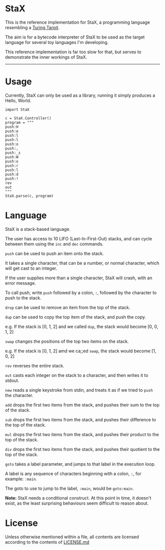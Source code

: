 # StaX

This is the reference implementation for StaX, a programming language resembling a [Turing Tarpit](https://en.wikipedia.org/wiki/Turing_tarpit).

The aim is for a bytecode interpreter of StaX to be used as the target language for several toy languages I'm developing.

This reference implementation is far too slow for that, but serves to demonstrate the inner workings of StaX.

---

# Usage

Currently, StaX can only be used as a library, running it simply produces a Hello, World.

```
import StaX

c = StaX.Controller()
program = """
push:H
push:e
push:l
push:l
push:o
push:,
push:_s
push:W
push:o
push:r
push:l
push:d
push:!
rev
out
"""
StaX.parse(c, program)
```

# Language

StaX is a stack-based language.

The user has access to 10 LIFO (Last-In-First-Out) stacks, and can cycle between them using the ```inc``` and ```dec``` commands.

```push``` can be used to push an item onto the stack.

It takes a single character, that can be a number, or normal character, which will get cast to an integer.

If the user supplies more than a single character, StaX will crash, with an error message.

To call push, write ```push``` followed by a colon, ```:```, followed by the character to push to the stack.

```drop``` can be used to remove an item from the top of the stack.

```dup``` can be used to copy the top item of the stack, and push the copy.

e.g. If the stack is [0, 1, 2] and we called ```dup```, the stack would become [0, 0, 1, 2]

```swap``` changes the positions of the top two items on the stack.

e.g. If the stack is [0, 1, 2] amd we ca;;ed ```swap```, the stack would become [1, 0, 2]

```rev``` reverses the entire stack.

```out``` casts each integer on the stack to a character, and then writes it to stdout.

```new``` reads a single keystroke from stdin, and treats it as if we tried to ```push``` the character.

```add``` drops the first two items from the stack, and pushes their sum to the top of the stack.

```sub``` drops the first two items from the stack, and pushes their difference to the top of the stack.

```mul``` drops the first two items from the stack, and pushes their product to the top of the stack.

```div``` drops the first two items from the stack, and pushes their quotient to the top of the stack.

```goto``` takes a label parameter, and jumps to that label in the execution loop.

A label is any sequence of characters beginning with a colon, ```:```, for example: ```:main```.

The goto to use to jump to the label, ```:main```, would be ```goto:main```.

**Note:** StaX needs a conditional construct. At this point in time, it doesn't exist, as the least surprising behaviours seem difficult to reason about.

# License

Unless otherwise mentioned within a file, all contents are licensed according to the contents of [LICENSE.md](LICENSE.md)

